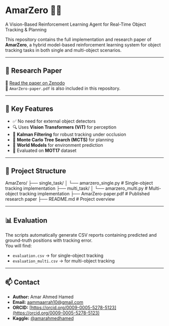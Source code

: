 # AmarZero 🧠🎯

A Vision-Based Reinforcement Learning Agent for Real-Time Object Tracking & Planning

This repository contains the full implementation and research paper of **AmarZero**, a hybrid model-based reinforcement learning system for object tracking tasks in both single and multi-object scenarios.

---

## 📄 Research Paper

🔗 [Read the paper on Zenodo](https://doi.org/10.5281/zenodo.15208166)  
📄 `AmarZero-paper.pdf` is also included in this repository.

---

## 🚀 Key Features

- ✅ No need for external object detectors  
- 🔍 Uses **Vision Transformers (ViT)** for perception  
- 🔄 **Kalman Filtering** for robust tracking under occlusion  
- 🌲 **Monte Carlo Tree Search (MCTS)** for planning  
- 🧠 **World Models** for environment prediction  
- 🧪 Evaluated on **MOT17** dataset  

---

## 📁 Project Structure

AmarZero/ ├── single_task/ │ └── amarzero_single.py # Single-object tracking implementation ├── multi_task/ │ └── amarzero_multi.py # Multi-object tracking implementation ├── AmarZero-paper.pdf # Published research paper ├── README.md # Project overview

---

## 📊 Evaluation

The scripts automatically generate CSV reports containing predicted and ground-truth positions with tracking error.  
You will find:

- `evaluation.csv` → for single-object tracking  
- `evaluation_multi.csv` → for multi-object tracking

---

## 📫 Contact

- **Author:** Amar Ahmed Hamed  
- **Email:** aammaarrah10@gmail.com  
- **ORCID:** [https://orcid.org/0009-0005-5278-5123](https://orcid.org/0009-0005-5278-5123)  
- **Kaggle:** [@amarahmedhamed](https://www.kaggle.com/amarahmedhamed)
